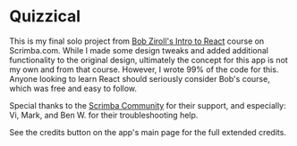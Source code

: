 # Quizzical

This is my final solo project from [Bob Ziroll's Intro to React](https://scrimba.com/learn/learnreact) course on Scrimba.com. While I made some design tweaks and added additional functionality to the original design, ultimately the concept for this app is not my own and from that course. However, I wrote 99% of the code for this. Anyone looking to learn React should seriously consider Bob's course, which was free and easy to follow.

Special thanks to the [Scrimba Community](https://scrimba.com/community) for their support, and especially: Vi, Mark, and Ben W. for their troubleshooting help.

See the credits button on the app's main page for the full extended credits.
